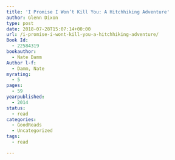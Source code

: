 ```yaml
---
title: 'I Promise I Won’t Kill You: A Hitchhiking Adventure'
author: Glenn Dixon
type: post
date: 2018-07-28T15:07:14+00:00
url: /i-promise-i-wont-kill-you-a-hitchhiking-adventure/
Book Id:
  - 22584319
bookauthor:
  - Nate Damm
Author l-f:
  - Damm, Nate
myrating:
  - 5
pages:
  - 59
yearpublished:
  - 2014
status:
  - read
categories:
  - GoodReads
  - Uncategorized
tags:
  - read

---
```

